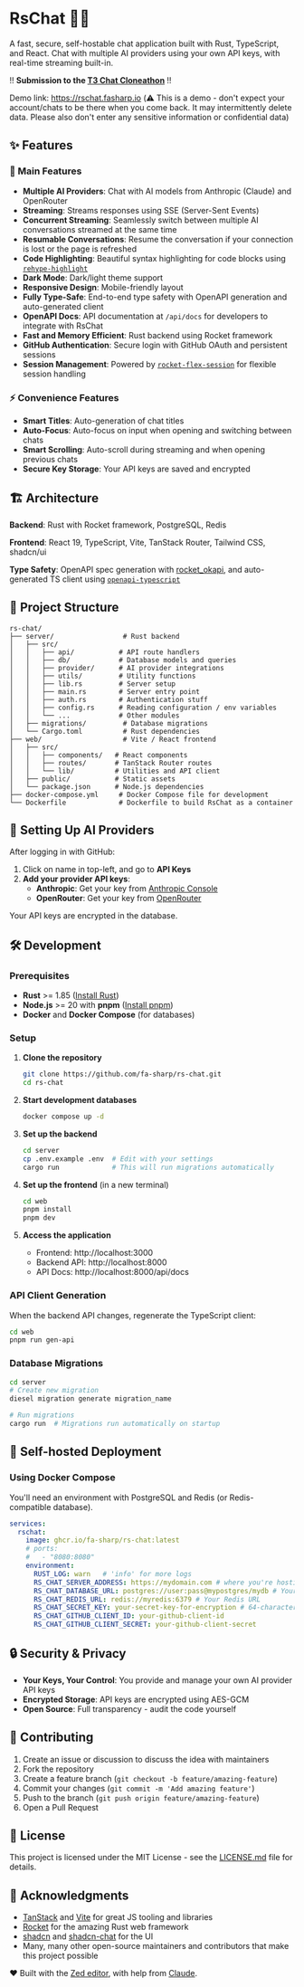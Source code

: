 # RsChat 🤖💬

A fast, secure, self-hostable chat application built with Rust, TypeScript, and React. Chat with multiple AI providers using your own API keys, with real-time streaming built-in.

!! **Submission to the [T3 Chat Cloneathon](https://cloneathon.t3.chat/)** !!

Demo link: https://rschat.fasharp.io (⚠️ This is a demo - don't expect your account/chats to be there when you come back. It may intermittently delete data. Please also don't enter any sensitive information or confidential data)

## ✨ Features

### 🚀 Main Features

- **Multiple AI Providers**: Chat with AI models from Anthropic (Claude) and OpenRouter
- **Streaming**: Streams responses using SSE (Server-Sent Events)
- **Concurrent Streaming**: Seamlessly switch between multiple AI conversations streamed at the same time
- **Resumable Conversations**: Resume the conversation if your connection is lost or the page is refreshed
- **Code Highlighting**: Beautiful syntax highlighting for code blocks using [`rehype-highlight`](https://github.com/rehypejs/rehype-highlight)
- **Dark Mode**: Dark/light theme support
- **Responsive Design**: Mobile-friendly layout
- **Fully Type-Safe**: End-to-end type safety with OpenAPI generation and auto-generated client
- **OpenAPI Docs**: API documentation at `/api/docs` for developers to integrate with RsChat
- **Fast and Memory Efficient**: Rust backend using Rocket framework
- **GitHub Authentication**: Secure login with GitHub OAuth and persistent sessions
- **Session Management**: Powered by [`rocket-flex-session`](https://github.com/fa-sharp/rocket-flex-session) for flexible session handling

### ⚡ Convenience Features

- **Smart Titles**: Auto-generation of chat titles
- **Auto-Focus**: Auto-focus on input when opening and switching between chats
- **Smart Scrolling**: Auto-scroll during streaming and when opening previous chats
- **Secure Key Storage**: Your API keys are saved and encrypted

## 🏗️ Architecture

**Backend**: Rust with Rocket framework, PostgreSQL, Redis

**Frontend**: React 19, TypeScript, Vite, TanStack Router, Tailwind CSS, shadcn/ui

**Type Safety**: OpenAPI spec generation with [rocket_okapi](https://github.com/GREsau/okapi), and auto-generated TS client using [`openapi-typescript`](https://openapi-ts.dev/)

## 📁 Project Structure

```
rs-chat/
├── server/                 # Rust backend
│   ├── src/
│   │   ├── api/           # API route handlers
│   │   ├── db/            # Database models and queries
│   │   ├── provider/      # AI provider integrations
│   │   ├── utils/         # Utility functions
│   │   ├── lib.rs         # Server setup
│   │   ├── main.rs        # Server entry point
│   │   ├── auth.rs        # Authentication stuff
│   │   ├── config.rs      # Reading configuration / env variables
│   │   └── ...            # Other modules
│   ├── migrations/         # Database migrations
│   └── Cargo.toml          # Rust dependencies
├── web/                    # Vite / React frontend
│   ├── src/
│   │   ├── components/   # React components
│   │   ├── routes/       # TanStack Router routes
│   │   └── lib/          # Utilities and API client
│   ├── public/           # Static assets
│   └── package.json      # Node.js dependencies
├── docker-compose.yml     # Docker Compose file for development
└── Dockerfile             # Dockerfile to build RsChat as a container
```

## 🔑 Setting Up AI Providers

After logging in with GitHub:

1. Click on name in top-left, and go to **API Keys**
2. **Add your provider API keys**:
   - **Anthropic**: Get your key from [Anthropic Console](https://console.anthropic.com/)
   - **OpenRouter**: Get your key from [OpenRouter](https://openrouter.ai/keys)

Your API keys are encrypted in the database.

## 🛠️ Development

### Prerequisites

- **Rust** >= 1.85 ([Install Rust](https://rustup.rs/))
- **Node.js** >= 20 with **pnpm** ([Install pnpm](https://pnpm.io/installation))
- **Docker** and **Docker Compose** (for databases)
### Setup

1. **Clone the repository**
   ```bash
   git clone https://github.com/fa-sharp/rs-chat.git
   cd rs-chat
   ```

2. **Start development databases**
   ```bash
   docker compose up -d
   ```

3. **Set up the backend**
   ```bash
   cd server
   cp .env.example .env  # Edit with your settings
   cargo run             # This will run migrations automatically
   ```

4. **Set up the frontend** (in a new terminal)
   ```bash
   cd web
   pnpm install
   pnpm dev
   ```

5. **Access the application**
   - Frontend: http://localhost:3000
   - Backend API: http://localhost:8000
   - API Docs: http://localhost:8000/api/docs


### API Client Generation

When the backend API changes, regenerate the TypeScript client:

```bash
cd web
pnpm run gen-api
```

### Database Migrations

```bash
cd server
# Create new migration
diesel migration generate migration_name

# Run migrations
cargo run  # Migrations run automatically on startup
```

## 🐳 Self-hosted Deployment

### Using Docker Compose

You'll need an environment with PostgreSQL and Redis (or Redis-compatible database).

```docker-compose.yml
services:
  rschat:
    image: ghcr.io/fa-sharp/rs-chat:latest
    # ports:
    #   - "8080:8080"
    environment:
      RUST_LOG: warn   # 'info' for more logs
      RS_CHAT_SERVER_ADDRESS: https://mydomain.com # where you're hosting the app
      RS_CHAT_DATABASE_URL: postgres://user:pass@mypostgres/mydb # Your PostgreSQL URL
      RS_CHAT_REDIS_URL: redis://myredis:6379 # Your Redis URL
      RS_CHAT_SECRET_KEY: your-secret-key-for-encryption # 64-character hex string
      RS_CHAT_GITHUB_CLIENT_ID: your-github-client-id
      RS_CHAT_GITHUB_CLIENT_SECRET: your-github-client-secret
```

## 🔒 Security & Privacy

- **Your Keys, Your Control**: You provide and manage your own AI provider API keys
- **Encrypted Storage**: API keys are encrypted using AES-GCM
- **Open Source**: Full transparency - audit the code yourself

## 🤝 Contributing

1. Create an issue or discussion to discuss the idea with maintainers
1. Fork the repository
1. Create a feature branch (`git checkout -b feature/amazing-feature`)
1. Commit your changes (`git commit -m 'Add amazing feature'`)
1. Push to the branch (`git push origin feature/amazing-feature`)
1. Open a Pull Request

## 📝 License

This project is licensed under the MIT License - see the [LICENSE.md](LICENSE.md) file for details.

## 🙏 Acknowledgments

- [TanStack](https://tanstack.com/) and [Vite](https://vitejs.dev/) for great JS tooling and libraries
- [Rocket](https://rocket.rs/) for the amazing Rust web framework
- [shadcn](https://ui.shadcn.com/) and [shadcn-chat](https://github.com/jakobhoeg/shadcn-chat) for the UI
- Many, many other open-source maintainers and contributors that make this project possible

❤️ Built with the [Zed editor](https://zed.dev/), with help from [Claude](https://claude.ai/).
